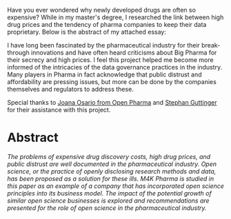 Have you ever wondered why newly developed drugs are often so expensive? While in my master's degree, I researched the link between high drug prices and the tendency of pharma companies to keep their data proprietary. Below is the abstract of my attached essay:

I have long been fascinated by the pharmaceutical industry for their break-through innovations and have often heard criticisms about Big Pharma for their secrecy and high prices. I feel this project helped me become more informed of the intricacies of the data governance practices in the industry. Many players in Pharma in fact acknowledge that public distrust and affordability are pressing issues, but more can be done by the companies themselves and regulators to address these.

Special thanks to [Joana Osario from Open Pharma](https://www.openpharma.blog/about-us/) and [Stephan Guttinger](https://www.guttinger.co.uk/) for their assistance with this project.

# Abstract
*The problems of expensive drug discovery costs, high drug prices, and public distrust are well documented in the pharmaceutical industry. Open science, or the practice of openly disclosing research methods and data, has been proposed as a solution for these ills. M4K Pharma is studied in this paper as an example of a company that has incorporated open science principles into its business model. The impact of the potential growth of similar open science businesses is explored and recommendations are presented for the role of open science in the pharmaceutical industry.*
